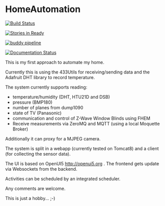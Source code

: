 
# HomeAutomation

[![Build Status](https://travis-ci.org/comdata/HomeAutomation.svg?branch=master)](https://travis-ci.org/comdata/HomeAutomation)

[![Stories in Ready](https://badge.waffle.io/comdata/HomeAutomation.png?label=ready&title=Ready)](https://waffle.io/comdata/HomeAutomation)

[![buddy pipeline](https://app.buddy.works/cmertins/homeautomation/pipelines/pipeline/41420/badge.svg?token=749a9b557f3f7c1d1501841a45579947928dd2762c51f6343db062c8503fcdde "buddy pipeline")](https://app.buddy.works/cmertins/homeautomation/pipelines/pipeline/41420)

[![Documentation Status](https://readthedocs.org/projects/homeautomation/badge/?version=latest)](http://homeautomation.readthedocs.io/en/latest/?badge=latest)

This is my first approach to automate my home.

Currently this is using the 433Utils for receiving/sending data and 
the Adafruit DHT library to record temperature.

The system currently supports reading:

- temperature/humidity (DHT, HTU21D and DSB)
- pressure (BMP180)
- number of planes from dump1090
- state of TV (Panasonic)
- communication and control of Z-Wave Window Blinds using FHEM
- Receive measurements via ZeroMQ and MQTT (using a local Moquette Broker)
 
Additionally it can proxy for a MJPEG camera.

The system is split in a webapp (currently tested on Tomcat8) and a client (for collecting the sensor data).

The UI is based on OpenUI5 http://openui5.org . The frontend gets 
update via Websockets from the backend.

Activities can be scheduled by an integrated scheduler.

Any comments are welcome.

This is just a hobby... ;-)

